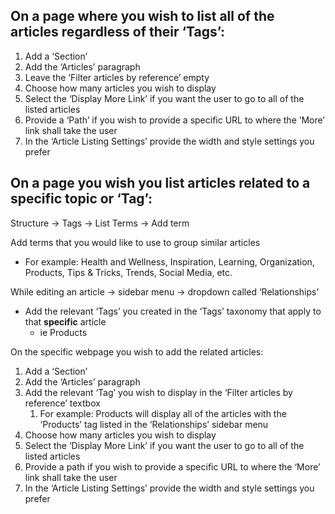 ## On a page where you wish to list all of the articles regardless of their ‘Tags’:
1. Add a ‘Section’
2. Add the ‘Articles’ paragraph
3. Leave the ‘Filter articles by reference’ empty
4. Choose how many articles you wish to display
5. Select the ‘Display More Link’ if you want the user to go to all of the listed articles
6. Provide a ‘Path’ if you wish to provide a specific URL to where the ‘More’ link shall take the user
7. In the ‘Article Listing Settings’ provide the width and style settings you prefer

## On a page you wish you list articles related to a specific topic or ‘Tag’:

Structure -> Tags -> List Terms -> Add term

Add terms that you would like to use to group similar articles 
 * For example: Health and Wellness, Inspiration, Learning, Organization, Products, Tips & Tricks, Trends, Social Media, etc.

While editing an article -> sidebar menu -> dropdown called ‘Relationships’
* Add the relevant ‘Tags’ you created in the ‘Tags’ taxonomy that apply to that **specific** article
  * ie Products

On the specific webpage you wish to add the related articles: 
1. Add a ‘Section’
2. Add the ‘Articles’ paragraph
3. Add the relevant ‘Tag’ you wish to display in the ‘Filter articles by reference’ textbox
    1. For example: Products will display all of the articles with the ‘Products’ tag listed in the ‘Relationships’ sidebar menu
4. Choose how many articles you wish to display
5. Select the ‘Display More Link’ if you want the user to go to all of the listed articles
6. Provide a path if you wish to provide a specific URL to where the ‘More’ link shall take the user
7. In the ‘Article Listing Settings’ provide the width and style settings you prefer

